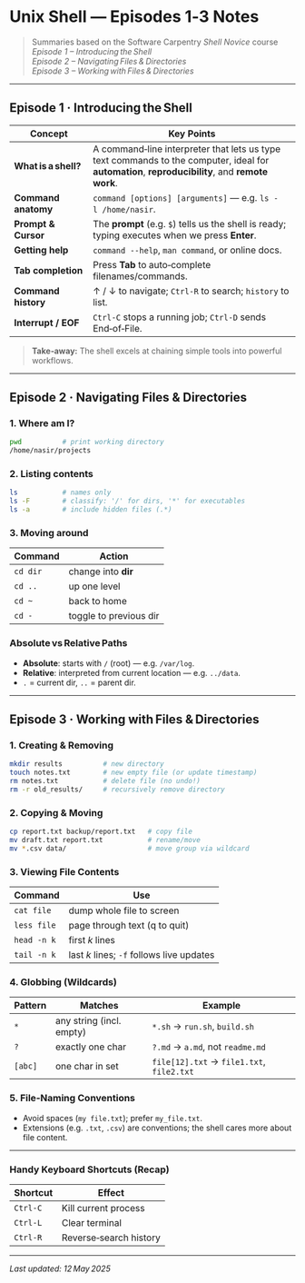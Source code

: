 <!-- markdownlint-disable MD013 -->
# Unix Shell — Episodes 1‑3 Notes

> Summaries based on the Software Carpentry *Shell Novice* course  
> *Episode 1 – Introducing the Shell*  
> *Episode 2 – Navigating Files & Directories*  
> *Episode 3 – Working with Files & Directories*

---

## Episode 1 · Introducing the Shell

| Concept | Key Points |
|---------|------------|
| **What is a shell?** | A command‑line interpreter that lets us type text commands to the computer, ideal for **automation**, **reproducibility**, and **remote work**. |
| **Command anatomy** | `command [options] [arguments]` — e.g. `ls -l /home/nasir`. |
| **Prompt & Cursor** | The **prompt** (e.g. `$`) tells us the shell is ready; typing executes when we press **Enter**. |
| **Getting help** | `command --help`, `man command`, or online docs. |
| **Tab completion** | Press **Tab** to auto‑complete filenames/commands. |
| **Command history** | ↑ / ↓ to navigate; `Ctrl‑R` to search; `history` to list. |
| **Interrupt / EOF** | `Ctrl‑C` stops a running job; `Ctrl‑D` sends End‑of‑File. |

> **Take‑away:** The shell excels at chaining simple tools into powerful workflows.

---

## Episode 2 · Navigating Files & Directories

### 1. Where am I?

```bash
pwd          # print working directory
/home/nasir/projects
```

### 2. Listing contents

```bash
ls           # names only
ls -F        # classify: '/' for dirs, '*' for executables
ls -a        # include hidden files (.*)
```

### 3. Moving around

| Command  | Action              |
|----------|---------------------|
| `cd dir` | change into **dir** |
| `cd ..`  | up one level        |
| `cd ~`   | back to home        |
| `cd -`   | toggle to previous dir |

### Absolute vs Relative Paths

* **Absolute**: starts with `/` (root) — e.g. `/var/log`.  
* **Relative**: interpreted from current location — e.g. `../data`.  
* `.` = current dir, `..` = parent dir.

---

## Episode 3 · Working with Files & Directories

### 1. Creating & Removing

```bash
mkdir results          # new directory
touch notes.txt        # new empty file (or update timestamp)
rm notes.txt           # delete file (no undo!)
rm -r old_results/     # recursively remove directory
```

### 2. Copying & Moving

```bash
cp report.txt backup/report.txt   # copy file
mv draft.txt report.txt           # rename/move
mv *.csv data/                    # move group via wildcard
```

### 3. Viewing File Contents

| Command     | Use                                       |
|-------------|-------------------------------------------|
| `cat file`  | dump whole file to screen                 |
| `less file` | page through text (q to quit)             |
| `head -n k` | first *k* lines                           |
| `tail -n k` | last *k* lines; `-f` follows live updates |

### 4. Globbing (Wildcards)

| Pattern | Matches                  | Example                                   |
|---------|--------------------------|-------------------------------------------|
| `*`     | any string (incl. empty) | `*.sh` → `run.sh`, `build.sh`             |
| `?`     | exactly one char         | `?.md` → `a.md`, not `readme.md`          |
| `[abc]` | one char in set          | `file[12].txt` → `file1.txt`, `file2.txt` |

### 5. File‑Naming Conventions

* Avoid spaces (`my file.txt`); prefer `my_file.txt`.  
* Extensions (e.g. `.txt`, `.csv`) are conventions; the shell cares more about file content.

---

### Handy Keyboard Shortcuts (Recap)

| Shortcut | Effect               |
|----------|----------------------|
| `Ctrl‑C` | Kill current process |
| `Ctrl‑L` | Clear terminal       |
| `Ctrl‑R` | Reverse‑search history |

---

_Last updated: 12 May 2025_
